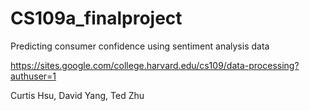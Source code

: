 # CS109a_finalproject

Predicting consumer confidence using sentiment analysis data

https://sites.google.com/college.harvard.edu/cs109/data-processing?authuser=1

Curtis Hsu, David Yang, Ted Zhu